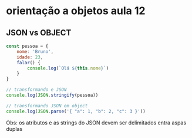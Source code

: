 # orientação a objetos aula 12
## JSON vs OBJECT

```javascript
const pessoa = { 
    nome: 'Bruno',
    idade: 23,
    falar() {
        console.log(`Olá ${this.nome}`)
    }
}

// transformando e JSON
console.log(JSON.stringify(pessoa))

// transformando JSON em object
console.log(JSON.parse('{ "a": 1, "b": 2, "c": 3 }'))
```

Obs: os atributos e as strings do JSON devem ser delimitados entra aspas duplas


